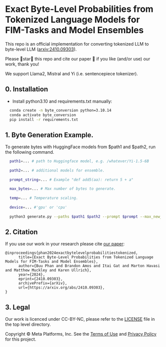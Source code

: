 # Exact Byte-Level Probabilities from Tokenized Language Models for FIM-Tasks and Model Ensembles

This repo is an official implementation for converting tokenized LLM to byte-level LLM ([arxiv:2410.09303](https://arxiv.org/abs/2410.09303)).

Please 🌟star🌟 this repo and cite our paper 📜 if you like (and/or use) our work, thank you! 

We support Llama2, Mistral and Yi (i.e. sentencepiece tokenizer).

## 0. Installation

-  Install python3.10 and requirements.txt manually:
```bash
  conda create -n byte_conversion python=3.10.14
  conda activate byte_conversion
  pip install -r requirements.txt
```

## 1. Byte Generation Example. 
To generate bytes with HuggingFace models from $path1 and $path2, run the following command.
```bash
  path1=... # path to Huggingface model, e.g. /whatever/Yi-1.5-6B
  
  path2=... # additional models for ensemble.
  
  prompt_string=... # Example "def add5(aa): return 5 + a"
  
  max_bytes=... # Max number of bytes to generate.
  
  temp=... # Temperature scaling.
  
  device=... #'gpu' or 'cpu'
  
  python3 generate.py --paths $path1 $path2 --prompt $prompt --max_new_bytes $max_bytes --temp $temp --device $device
```

## 2. Citation

If you use our work in your research please cite [our paper](https://arxiv.org/abs/2410.09303):

```
@inproceedings{phan2024exactbytelevelprobabilitiestokenized,
      title={Exact Byte-Level Probabilities from Tokenized Language Models for FIM-Tasks and Model Ensembles}, 
      author={Buu Phan and Brandon Amos and Itai Gat and Marton Havasi and Matthew Muckley and Karen Ullrich},
      year={2024},
      eprint={2410.09303},
      archivePrefix={arXiv},
      url={https://arxiv.org/abs/2410.09303}, 
}
```

## 3. Legal

Our work is licenced under CC-BY-NC, please refer to the [LICENSE](LICENSE) file in the top level directory.

Copyright © Meta Platforms, Inc. See the [Terms of Use](https://opensource.fb.com/legal/terms/) and [Privacy Policy](https://opensource.fb.com/legal/privacy/) for this project.